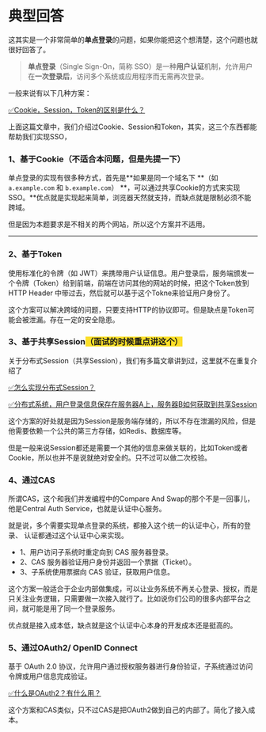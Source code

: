 # 典型回答


这其实是一个非常简单的**单点登录**的问题，如果你能把这个想清楚，这个问题也就很好回答了。



> **单点登录**（Single Sign-On，简称 SSO）是一种**用户认证**机制，允许用户在**一次登录后**，访问多个系统或应用程序而无需再次登录。
>



一般来说有以下几种方案：



[✅Cookie，Session，Token的区别是什么？](https://www.yuque.com/hollis666/qyhor6/chxc9y)



上面这篇文章中，我们介绍过Cookie、Session和Token，其实，这三个东西都能帮助我们实现SSO，

### 1、基于Cookie（不适合本问题，但是先提一下）


单点登录的实现有很多种方式，首先是**如果是同一个域名下 **（如 `a.example.com` 和 `b.example.com`）  **，可以通过共享Cookie的方式来实现SSO。**优点就是实现起来简单，浏览器天然就支持，而缺点就是限制必须不能跨域。



但是因为本题要求是不相关的两个网站，所以这个方案并不适用。

****

### 2、基于Token


使用标准化的令牌（如 JWT）来携带用户认证信息。用户登录后，服务端颁发一个令牌（Token）给到前端，前端在访问其他的网站的时候，把这个Token放到HTTP Header 中带过去，然后就可以基于这个Tokne来验证用户身份了。



这个方案可以解决跨域的问题，只要支持HTTP的协议即可。但是缺点是Token可能会被泄漏。存在一定的安全隐患。



### 3、基于共享Session<font style="background-color:#FBDE28;">（面试的时候重点讲这个）</font>


关于分布式Session（共享Session），我们有多篇文章讲到过，这里就不在重复介绍了

[✅怎么实现分布式Session？](https://www.yuque.com/hollis666/qyhor6/xbgu80vgxnhhb438)



[✅分布式系统，用户登录信息保存在服务器A上，服务器B如何获取到共享Session](https://www.yuque.com/hollis666/qyhor6/ggzx17g775wy6fye)



这个方案的好处就是因为Session是服务端存储的，所以不存在泄漏的风险，但是他需要依赖一个公共的第三方存储，如Redis、数据库等。



但是一般来说Session都还是需要一个其他的信息来做关联的，比如Token或者Cookie，所以也并不是说就绝对安全的。只不过可以做二次校验。





### 4、通过CAS


所谓CAS，这个和我们并发编程中的Compare And Swap的那个不是一回事儿，他是Central Auth Service，也就是认证中心服务。



就是说，多个需要实现单点登录的系统，都接入这个统一的认证中心，所有的登录、 认证都通过这个认证中心来实现。



+ 1、用户访问子系统时重定向到 CAS 服务器登录。
+ 2、CAS 服务器验证用户身份并返回一个票据（Ticket）。
+ 3、子系统使用票据向 CAS 验证，获取用户信息。



这个方案一般适合于企业内部做集成，可以让业务系统不再关心登录、授权，而是只关注业务逻辑，只需要做一次接入就行了。比如说你们公司的很多内部平台之间，就可能是用了同一个登录服务。



优点就是接入成本低，缺点就是这个认证中心本身的开发成本还是挺高的。



### 5、通过OAuth2/ OpenID Connect  


 基于 OAuth 2.0 协议，允许用户通过授权服务器进行身份验证，子系统通过访问令牌或用户信息完成验证。  



[✅什么是OAuth2？有什么用？](https://www.yuque.com/hollis666/qyhor6/eahqdb14h64qx7qd)



这个方案和CAS类似，只不过CAS是把OAuth2做到自己的内部了。简化了接入成本。




